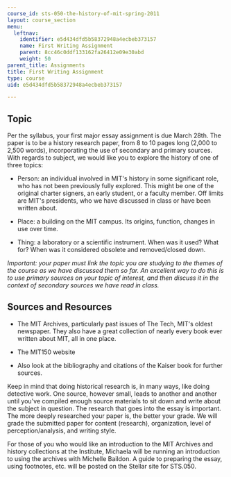 ```yaml
---
course_id: sts-050-the-history-of-mit-spring-2011
layout: course_section
menu:
  leftnav:
    identifier: e5d434dfd5b58372948a4ecbeb373157
    name: First Writing Assignment
    parent: 8cc46c0ddf133162fa26412e09e30abd
    weight: 50
parent_title: Assignments
title: First Writing Assignment
type: course
uid: e5d434dfd5b58372948a4ecbeb373157

---
```


Topic
-----

Per the syllabus, your first major essay assignment is due March 28th. The paper is to be a history research paper, from 8 to 10 pages long (2,000 to 2,500 words), incorporating the use of secondary and primary sources. With regards to subject, we would like you to explore the history of one of three topics:

*   Person: an individual involved in MIT's history in some significant role, who has not been previously fully explored. This might be one of the original charter signers, an early student, or a faculty member. Off limits are MIT's presidents, who we have discussed in class or have been written about.
  
*   Place: a building on the MIT campus. Its origins, function, changes in use over time.
  
*   Thing: a laboratory or a scientific instrument. When was it used? What for? When was it considered obsolete and removed/closed down.
  

_Important: your paper must link the topic you are studying to the themes of the course as we have discussed them so far. An excellent way to do this is to use primary sources on your topic of interest, and then discuss it in the context of secondary sources we have read in class._

Sources and Resources
---------------------

*   The MIT Archives, particularly past issues of The Tech, MIT's oldest newspaper. They also have a great collection of nearly every book ever written about MIT, all in one place.
  
*   The MIT150 website
  
*   Also look at the bibliography and citations of the Kaiser book for further sources.
  

Keep in mind that doing historical research is, in many ways, like doing detective work. One source, however small, leads to another and another until you've compiled enough source materials to sit down and write about the subject in question. The research that goes into the essay is important. The more deeply researched your paper is, the better your grade. We will grade the submitted paper for content (research), organization, level of perception/analysis, and writing style.

For those of you who would like an introduction to the MIT Archives and history collections at the Institute, Michaela will be running an introduction to using the archives with Michelle Baildon. A guide to preparing the essay, using footnotes, etc. will be posted on the Stellar site for STS.050.